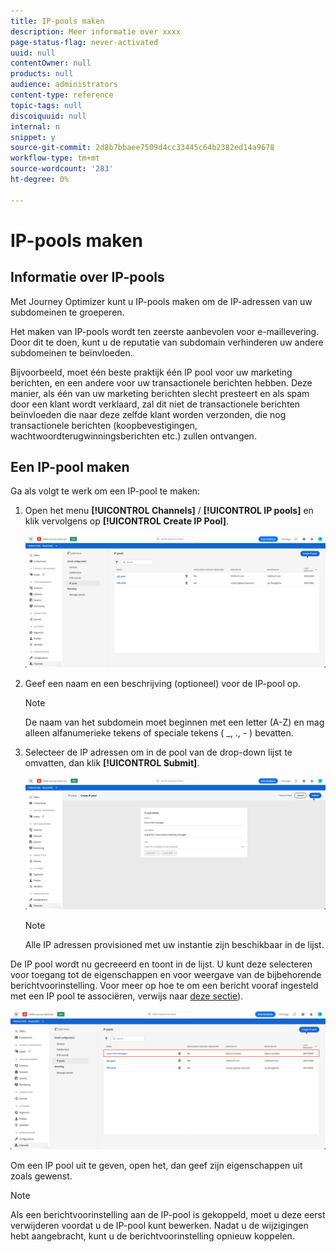 ```yaml
---
title: IP-pools maken
description: Meer informatie over xxxx
page-status-flag: never-activated
uuid: null
contentOwner: null
products: null
audience: administrators
content-type: reference
topic-tags: null
discoiquuid: null
internal: n
snippet: y
source-git-commit: 2d8b7bbaee7509d4cc33445c64b2382ed14a9678
workflow-type: tm+mt
source-wordcount: '283'
ht-degree: 0%

---
```



# IP-pools maken

## Informatie over IP-pools

Met Journey Optimizer kunt u IP-pools maken om de IP-adressen van uw subdomeinen te groeperen.

Het maken van IP-pools wordt ten zeerste aanbevolen voor e-maillevering. Door dit te doen, kunt u de reputatie van subdomain verhinderen uw andere subdomeinen te beïnvloeden.

Bijvoorbeeld, moet één beste praktijk één IP pool voor uw marketing berichten, en een andere voor uw transactionele berichten hebben. Deze manier, als één van uw marketing berichten slecht presteert en als spam door een klant wordt verklaard, zal dit niet de transactionele berichten beïnvloeden die naar deze zelfde klant worden verzonden, die nog transactionele berichten (koopbevestigingen, wachtwoordterugwinningsberichten etc.) zullen ontvangen.

## Een IP-pool maken

Ga als volgt te werk om een IP-pool te maken:

1. Open het menu **[!UICONTROL Channels]** / **[!UICONTROL IP pools]** en klik vervolgens op **[!UICONTROL Create IP Pool]**.

   ![](../assets/ip-pool-create.png)

1. Geef een naam en een beschrijving (optioneel) voor de IP-pool op.

   >[!NOTE]
   >
   >De naam van het subdomein moet beginnen met een letter (A-Z) en mag alleen alfanumerieke tekens of speciale tekens ( _, ., - ) bevatten.

1. Selecteer de IP adressen om in de pool van de drop-down lijst te omvatten, dan klik **[!UICONTROL Submit]**.

   ![](../assets/ip-pool-config.png)

   >[!NOTE]
   >
   >Alle IP adressen provisioned met uw instantie zijn beschikbaar in de lijst.

De IP pool wordt nu gecreeerd en toont in de lijst. U kunt deze selecteren voor toegang tot de eigenschappen en voor weergave van de bijbehorende berichtvoorinstelling. Voor meer op hoe te om een bericht vooraf ingesteld met een IP pool te associëren, verwijs naar [deze sectie](message-presets.md)).

![](../assets/ip-pool-created.png)

Om een IP pool uit te geven, open het, dan geef zijn eigenschappen uit zoals gewenst.

>[!NOTE]
>
>Als een berichtvoorinstelling aan de IP-pool is gekoppeld, moet u deze eerst verwijderen voordat u de IP-pool kunt bewerken. Nadat u de wijzigingen hebt aangebracht, kunt u de berichtvoorinstelling opnieuw koppelen.
